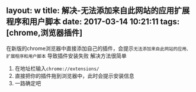 layout: w
title: 解决-无法添加来自此网站的应用扩展程序和用户脚本
date: 2017-03-14 10:21:11
tags: [chrome,浏览器插件]
---

在新版的chrome浏览器中直接添加自己的插件，会提示`无法添加来自此网站的应用、扩展程序和用户脚本`
导致插件安装失败
解决方法很简单
1. 在地址栏输入`chrome://extensions/`
2. 直接把你的插件拖到浏览器中，此时会提示安装信息
3. 一路确定吧